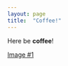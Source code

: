 ```yaml
---
layout: page
title:  "Coffee!"
---
```

Here be **coffee**!

<a href="https://upload.wikimedia.org/wikipedia/commons/thumb/4/45/A_small_cup_of_coffee.JPG/800px-A_small_cup_of_coffee.JPG" data-lightbox="image-1" data-title="My caption">Image #1</a>
